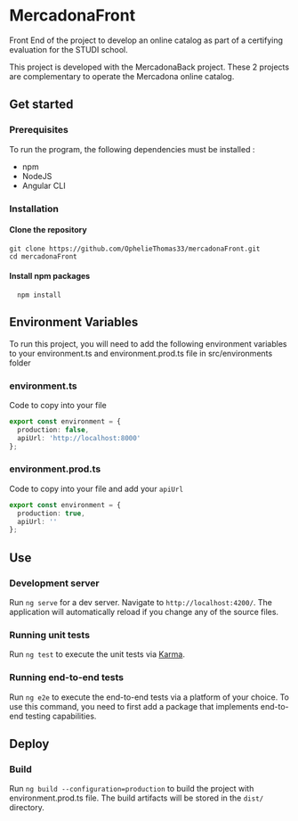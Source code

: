 # MercadonaFront

Front End of the project to develop an online catalog as part of a certifying evaluation for the STUDI school.

This project is developed with the MercadonaBack project. These 2 projects are complementary to operate the Mercadona online catalog.

## Get started

### Prerequisites

To run the program, the following dependencies must be installed :
- npm
- NodeJS
- Angular CLI

### Installation

#### Clone the repository

```shell
git clone https://github.com/OphelieThomas33/mercadonaFront.git
cd mercadonaFront
```

#### Install npm packages

```shell
  npm install
```

## Environment Variables

To run this project, you will need to add the following environment variables to your environment.ts and environment.prod.ts file in src/environments folder

### environment.ts

Code to copy into your file

```typescript
export const environment = {
  production: false,
  apiUrl: 'http://localhost:8000'
};
```

### environment.prod.ts

Code to copy into your file and add your `apiUrl`

```typescript
export const environment = {
  production: true,
  apiUrl: ''
};
```
## Use

### Development server

Run `ng serve` for a dev server. Navigate to `http://localhost:4200/`. The application will automatically reload if you change any of the source files.

### Running unit tests

Run `ng test` to execute the unit tests via [Karma](https://karma-runner.github.io).

### Running end-to-end tests

Run `ng e2e` to execute the end-to-end tests via a platform of your choice. To use this command, you need to first add a package that implements end-to-end testing capabilities.

## Deploy

### Build

Run `ng build --configuration=production` to build the project with environment.prod.ts file. 
The build artifacts will be stored in the `dist/` directory.


